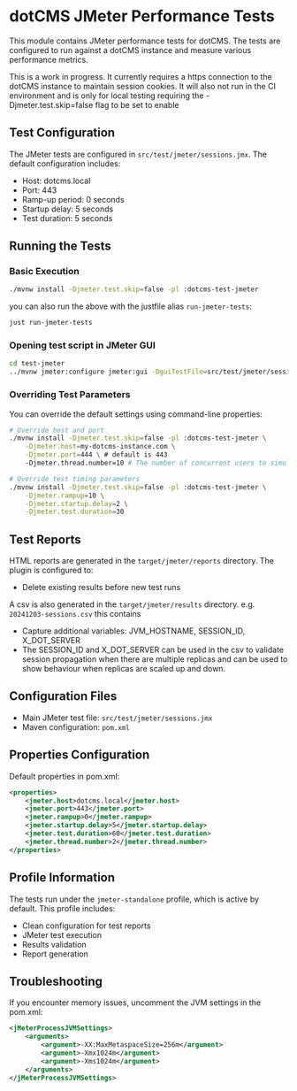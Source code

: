 # dotCMS JMeter Performance Tests

This module contains JMeter performance tests for dotCMS. The tests are configured to run against a dotCMS instance and measure various performance metrics.

This is a work in progress.  It currently requires a https connection to the dotCMS instance to maintain session cookies.  It will also not run in the CI environment and is only for local testing requiring the -Djmeter.test.skip=false flag to be set to enable


## Test Configuration

The JMeter tests are configured in `src/test/jmeter/sessions.jmx`. The default configuration includes:

- Host: dotcms.local
- Port: 443
- Ramp-up period: 0 seconds
- Startup delay: 5 seconds
- Test duration: 5 seconds

## Running the Tests

### Basic Execution

```bash
./mvnw install -Djmeter.test.skip=false -pl :dotcms-test-jmeter
```

you can also run the above with the justfile alias `run-jmeter-tests`:


```bash
just run-jmeter-tests
```

### Opening test script in JMeter GUI

```bash
cd test-jmeter
../mvnw jmeter:configure jmeter:gui -DguiTestFile=src/test/jmeter/sessions.jmx
````

### Overriding Test Parameters

You can override the default settings using command-line properties:

```bash
# Override host and port
./mvnw install -Djmeter.test.skip=false -pl :dotcms-test-jmeter \
    -Djmeter.host=my-dotcms-instance.com \
    -Djmeter.port=444 \ # default is 443
    -Djmeter.thread.number=10 # The number of concurrent users to simulate

# Override test timing parameters
./mvnw install -Djmeter.test.skip=false -pl :dotcms-test-jmeter \
    -Djmeter.rampup=10 \
    -Djmeter.startup.delay=2 \
    -Djmeter.test.duration=30
```

## Test Reports

HTML reports are generated in the `target/jmeter/reports` directory. The plugin is configured to:
- Delete existing results before new test runs

A csv is also generated in the `target/jmeter/results` directory. e.g. `20241203-sessions.csv` this contains
- Capture additional variables: JVM_HOSTNAME, SESSION_ID, X_DOT_SERVER
- The SESSION_ID and X_DOT_SERVER can be used in the csv to validate session propagation when there are multiple replicas and can be used to show behaviour when replicas are scaled up and down.
## Configuration Files

- Main JMeter test file: `src/test/jmeter/sessions.jmx`
- Maven configuration: `pom.xml`

## Properties Configuration

Default properties in pom.xml:
```xml
<properties>
    <jmeter.host>dotcms.local</jmeter.host>
    <jmeter.port>443</jmeter.port>
    <jmeter.rampup>0</jmeter.rampup>
    <jmeter.startup.delay>5</jmeter.startup.delay>
    <jmeter.test.duration>60</jmeter.test.duration>
    <jmeter.thread.number>2</jmeter.thread.number>
</properties>
```

## Profile Information

The tests run under the `jmeter-standalone` profile, which is active by default. This profile includes:
- Clean configuration for test reports
- JMeter test execution
- Results validation
- Report generation

## Troubleshooting

If you encounter memory issues, uncomment the JVM settings in the pom.xml:
```xml
<jMeterProcessJVMSettings>
    <arguments>
        <argument>-XX:MaxMetaspaceSize=256m</argument>
        <argument>-Xmx1024m</argument>
        <argument>-Xms1024m</argument>
    </arguments>
</jMeterProcessJVMSettings>
```
